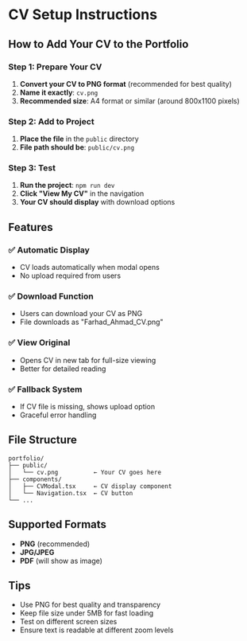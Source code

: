 # CV Setup Instructions

## How to Add Your CV to the Portfolio

### Step 1: Prepare Your CV
1. **Convert your CV to PNG format** (recommended for best quality)
2. **Name it exactly**: `cv.png`
3. **Recommended size**: A4 format or similar (around 800x1100 pixels)

### Step 2: Add to Project
1. **Place the file** in the `public` directory
2. **File path should be**: `public/cv.png`

### Step 3: Test
1. **Run the project**: `npm run dev`
2. **Click "View My CV"** in the navigation
3. **Your CV should display** with download options

## Features

### ✅ **Automatic Display**
- CV loads automatically when modal opens
- No upload required from users

### ✅ **Download Function**
- Users can download your CV as PNG
- File downloads as "Farhad_Ahmad_CV.png"

### ✅ **View Original**
- Opens CV in new tab for full-size viewing
- Better for detailed reading

### ✅ **Fallback System**
- If CV file is missing, shows upload option
- Graceful error handling

## File Structure
```
portfolio/
├── public/
│   └── cv.png          ← Your CV goes here
├── components/
│   ├── CVModal.tsx     ← CV display component
│   └── Navigation.tsx  ← CV button
└── ...
```

## Supported Formats
- **PNG** (recommended)
- **JPG/JPEG**
- **PDF** (will show as image)

## Tips
- Use PNG for best quality and transparency
- Keep file size under 5MB for fast loading
- Test on different screen sizes
- Ensure text is readable at different zoom levels
